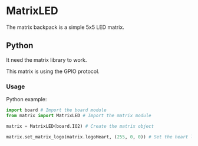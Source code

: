 # MatrixLED

The matrix backpack is a simple 5x5 LED matrix.

## Python

It need the matrix library to work.

This matrix is using the GPIO protocol.

### Usage

Python example:

```python
import board # Import the board module
from matrix import MatrixLED # Import the matrix module

matrix = MatrixLED(board.IO2) # Create the matrix object

matrix.set_matrix_logo(matrix.logoHeart, (255, 0, 0)) # Set the heart logo with red color
```
